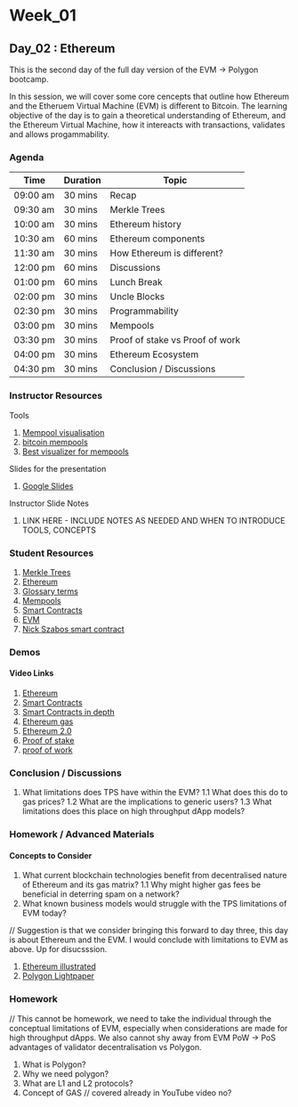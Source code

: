 # Week_01
## Day_02 : Ethereum

This is the second day of the full day version of the EVM → Polygon bootcamp.

In this session, we will cover some core cencepts that outline how Ethereum and the Etheruem Virtual Machine (EVM) is different to Bitcoin. The learning objective of the day is to gain a theoretical understanding of Ethereum, and the Ethereum Virtual Machine, how it intereacts with transactions, validates and allows progammability.

### Agenda

| Time | Duration | Topic |
| --- | --- | --- |
| 09:00 am | 30 mins | Recap | 
| 09:30 am | 30 mins | Merkle Trees | 
| 10:00 am | 30 mins | Ethereum history |
| 10:30 am | 60 mins | Ethereum components |
| 11:30 am | 30 mins | How Ethereum is different? |
| 12:00 pm | 60 mins | Discussions  |
| 01:00 pm | 60 mins | Lunch Break |
| 02:00 pm | 30 mins | Uncle Blocks |
| 02:30 pm | 30 mins | Programmability |
| 03:00 pm | 30 mins | Mempools |
| 03:30 pm | 30 mins | Proof of stake vs Proof of work |
| 04:00 pm | 30 mins | Ethereum Ecosystem |
| 04:30 pm | 30 mins | Conclusion / Discussions |

### Instructor Resources

Tools

1. [Mempool visualisation](https://mempool.space/)
2. [bitcoin mempools](http://bitcoincity.info/)
3. [Best visualizer for mempools](https://txstreet.com/v/eth-btc)


Slides for the presentation
1. [Google Slides](https://docs.google.com/presentation/d/1jBg52G9RGgX0HpC7oXF8Qh_QKBhrj4m-IpWGE2jZDxo/edit?usp=sharing)

Instructor Slide Notes
1. LINK HERE - INCLUDE NOTES AS NEEDED AND WHEN TO INTRODUCE TOOLS, CONCEPTS


### Student Resources

1. [Merkle Trees](https://medium.com/codechain/modified-merkle-patricia-trie-how-ethereum-saves-a-state-e6d7555078dd)
2. [Ethereum](https://ethereum.org/en/)
3. [Glossary terms](https://ethereum.org/en/glossary/)
4. [Mempools](https://academy.binance.com/en/glossary/mempool)
5. [Smart Contracts](https://ethereum.org/en/developers/docs/smart-contracts/)
6. [EVM](https://ethereum.org/en/developers/docs/evm/)
7. [Nick Szabos smart contract](https://www.fon.hum.uva.nl/rob/Courses/InformationInSpeech/CDROM/Literature/LOTwinterschool2006/szabo.best.vwh.net/smart.contracts.html)

### Demos

#### Video Links

1. [Ethereum](https://www.youtube.com/watch?v=IsXvoYeJxKA)
2. [Smart Contracts](https://www.youtube.com/watch?v=ZE2HxTmxfrI)
3. [Smart Contracts in depth](https://www.youtube.com/watch?v=pyaIppMhuic)
4. [Ethereum gas](https://www.youtube.com/watch?v=3ehaSqwUZ0s)
5. [Ethereum 2.0](https://www.youtube.com/watch?v=pycVClxWUN8)
6. [Proof of stake](https://www.youtube.com/watch?v=M3EFi_POhps)
7. [proof of work](https://www.youtube.com/watch?v=XLcWy1uV8YM)


### Conclusion / Discussions

1. What limitations does TPS have within the EVM?
  1.1 What does this do to gas prices?
  1.2 What are the implications to generic users?
  1.3 What limitations does this place on high throughput dApp models?


### Homework / Advanced Materials

#### Concepts to Consider

1. What current blockchain technologies benefit from decentralised nature of Ethereum and its gas matrix?
 1.1 Why might higher gas fees be beneficial in deterring spam on a network?
2. What known business models would struggle with the TPS limitations of EVM today?



// Suggestion is that we consider bringing this forward to day three, this day is about Ethereum and the EVM. I would conclude with limitations to EVM as above. Up for disucsssion.

1. [Ethereum illustrated](https://takenobu-hs.github.io/downloads/ethereum_evm_illustrated.pdf)
2. [Polygon Lightpaper](https://polygon.technology/lightpaper-polygon.pdf)

### Homework

// This cannot be homework, we need to take the individual through the conceptual limitations of EVM, especially when considerations are made for high throughput dApps. We also cannot shy away from EVM PoW -> PoS advantages of validator decentralisation vs Polygon.

1. What is Polygon?
2. Why we need polygon?
3. What are L1 and L2 protocols?
4. Concept of GAS // covered already in YouTube video no?





